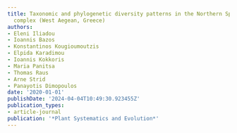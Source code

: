 ```yaml
---
title: Taxonomic and phylogenetic diversity patterns in the Northern Sporades islets
  complex (West Aegean, Greece)
authors:
- Eleni Iliadou
- Ioannis Bazos
- Konstantinos Kougioumoutzis
- Elpida Karadimou
- Ioannis Kokkoris
- Maria Panitsa
- Thomas Raus
- Arne Strid
- Panayotis Dimopoulos
date: '2020-01-01'
publishDate: '2024-04-04T10:49:30.923455Z'
publication_types:
- article-journal
publication: '*Plant Systematics and Evolution*'
---
```

